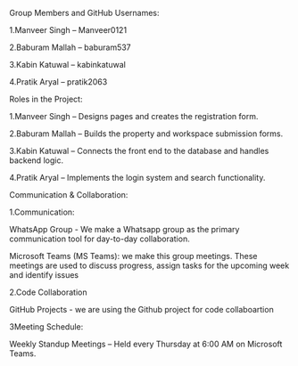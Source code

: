 Group Members and GitHub Usernames:

1.Manveer Singh – Manveer0121

2.Baburam Mallah – baburam537

3.Kabin Katuwal – kabinkatuwal

4.Pratik Aryal – pratik2063

Roles in the Project:

1.Manveer Singh – Designs pages and creates the registration form.

2.Baburam Mallah – Builds the property and workspace submission forms.

3.Kabin Katuwal – Connects the front end to the database and handles backend logic.

4.Pratik Aryal – Implements the login system and search functionality.



Communication & Collaboration:

1.Communication:

 WhatsApp Group - We make a Whatsapp group as the primary communication tool for day-to-day collaboration.
 
 Microsoft Teams (MS Teams): we make this group meetings. These meetings are used to discuss progress, assign tasks for the upcoming week and identify issues

2.Code Collaboration 

 GitHub Projects - we are using the Github project for code collaboartion 

3Meeting Schedule:

Weekly Standup Meetings – Held every Thursday at 6:00 AM on Microsoft Teams.

 
